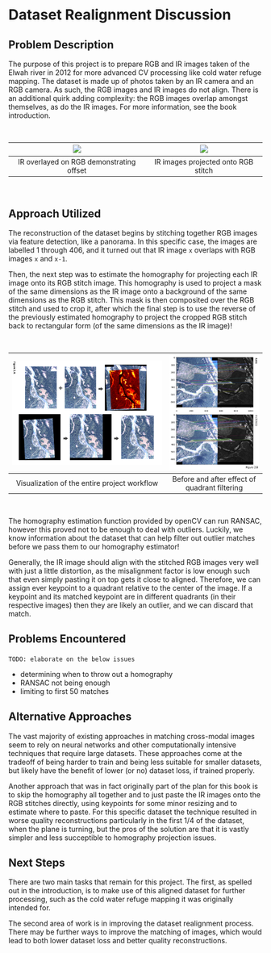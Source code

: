 # Dataset Realignment Discussion

## Problem Description

The purpose of this project is to prepare RGB and IR images taken of the Elwah river in 2012 for more advanced CV processing like cold water refuge mapping. The dataset is made up of photos taken by an IR camera and an RGB camera. As such, the RGB images and IR images do not align. There is an additional quirk adding complexity: the RGB images overlap amongst themselves, as do the IR images. For more information, see the book introduction.

<br>

![](../img/alignment2.gif) | ![](../img/match.gif)
:-------------------------:|:-------------------------:
IR overlayed on RGB demonstrating offset | IR images projected onto RGB stitch

<br>

## Approach Utilized

The reconstruction of the dataset begins by stitching together RGB images via feature detection, like a panorama. In this specific case, the images are labelled 1 through 406, and it turned out that IR image `x` overlaps with RGB images `x` and `x-1`.

Then, the next step was to estimate the homography for projecting each IR image onto its RGB stitch image. This homography is used to project a mask of the same dimensions as the IR image onto a background of the same dimensions as the RGB stitch. This mask is then composited over the RGB stitch and used to crop it, after which the final step is to use the reverse of the previously estimated homography to project the cropped RGB stitch back to rectangular form (of the same dimensions as the IR image)!

<br>

![Figure 2.A](../img/workflow.png) | ![Figure 2.B](../img/filtering.png)
:-------------------------:|:-------------------------:
Visualization of the entire project workflow | Before and after effect of quadrant filtering

<br>

The homography estimation function provided by openCV can run RANSAC, however this proved not to be enough to deal with outliers. Luckily, we know information about the dataset that can help filter out outlier matches before we pass them to our homography estimator!

Generally, the IR image should align with the stitched RGB images very well with just a little distortion, as the misalignment factor is low enough such that even simply pasting it on top gets it close to aligned. Therefore, we can assign ever keypoint to a quadrant relative to the center of the image. If a keypoint and its matched keypoint are in different quadrants (in their respective images) then they are likely an outlier, and we can discard that match.

## Problems Encountered

`TODO: elaborate on the below issues`

* determining when to throw out a homography
* RANSAC not being enough
* limiting to first 50 matches

## Alternative Approaches

The vast majority of existing approaches in matching cross-modal images seem to rely on neural networks and other computationally intensive techniques that require large datasets. These approaches come at the tradeoff of being harder to train and being less suitable for smaller datasets, but likely have the benefit of lower (or no) dataset loss, if trained properly.

Another approach that was in fact originally part of the plan for this book is to skip the homography all together and to just paste the IR images onto the RGB stitches directly, using keypoints for some minor resizing and to estimate where to paste. For this specific dataset the technique resulted in worse quality reconstructions particularly in the first 1/4 of the dataset, when the plane is turning, but the pros of the solution are that it is vastly simpler and less succeptible to homography projection issues.

## Next Steps

There are two main tasks that remain for this project. The first, as spelled out in the introduction, is to make use of this aligned dataset for further processing, such as the cold water refuge mapping it was originally intended for.

The second area of work is in improving the dataset realignment process. There may be further ways to improve the matching of images, which would lead to both lower dataset loss and better quality reconstructions.
